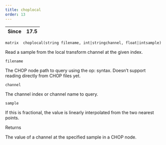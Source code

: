 ```yaml
---
title: choplocal
order: 13
---
```

| Since | 17.5 |
| --- | --- |

`matrix  choplocal(string filename, int|stringchannel, float|intsample)`

Read a sample from the local transform channel at the given index.

`filename`

The CHOP node path to query using the op: syntax.
Doesn’t support reading directly from CHOP files yet.

`channel`

The channel index or channel name to query.

`sample`

If this is fractional, the value is linearly interpolated from the
two nearest points.

Returns

The value of a channel at the specified sample in a CHOP node.
